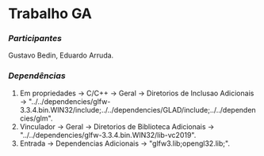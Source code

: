 # **Trabalho GA**

### _Participantes_
Gustavo Bedin, Eduardo Arruda.

### _Dependências_
1. Em propriedades -> C/C++ -> Geral -> Diretorios de Inclusao Adicionais -> "../../dependencies/glfw-3.3.4.bin.WIN32/include;../../dependencies/GLAD/include;../../dependencies/glm".
2. Vinculador -> Geral -> Diretorios de Biblioteca Adicionais -> "../../dependencies/glfw-3.3.4.bin.WIN32/lib-vc2019".
3. Entrada -> Dependencias Adicionais -> "glfw3.lib;opengl32.lib;".
